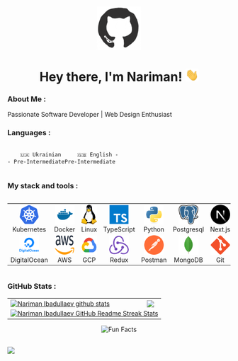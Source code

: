 <div id="header" align="center">

<img src="./assets/github.gif" width="100"/>

<h1>
Hey there, I'm Nariman!
<img src="./assets/giphy.gif" width="30px" alt="GIF">
</h1>

   </div>
  
### About Me :

Passionate Software Developer | Web Design Enthusiast

### Languages :

<div style="display: flex; align-items: flex-start; align: center">
<table  align="center">
  <tr>
    
        🇺🇦 Ukrainian - Pre-Intermediate
        
  </tr>

  <tr>
    
        🇬🇧 English - Pre-Intermediate
        
  </tr>
</table>
</div>

### My stack and tools :

<div style="display: flex; align-items: flex-start; align: center">
<table align="center">
  <tr>
     <td align="center"  width="88">
         <img src="./images/01-k8s.svg" alt="Kubernetes" width="44" height="44"/>
      <br>Kubernetes
    </td>
    <td align="center" width="88">
        <img src="./images/02-docker.svg" alt="Docker" width="44" height="44"/>
      <br>Docker
    </td>
<td align="center" width="88">
         <img src="./images/03-linux.svg" alt="Linux" width="44" height="44"/>
      <br>Linux
    </td>
    <td align="center" width="88">
        <img src="./images/04-typescript.svg" alt="TS" width="44" height="44"/>
      <br>TypeScript
    </td>
    <td align="center" width="88">
        <img src="./images/05-python.svg" alt="Python" width="44" height="44"/>
      <br>Python
    </td>
    <td align="center" width="88">
        <img src="./images/06-pg.svg" alt="Postgresql" width="44" height="44"/>
      <br>Postgresql
    </td>
    <td align="center" width="88">
        <img src="./images/07-nextjs.svg" alt="Next.js" width="44" height="44"/>
      <br>Next.js
    </td>
    <td align="center" width="88">
      <img src="./images/08-nodejs.svg" alt="Node.js" width="44" height="44"/>
      <br>Node.js
    </td>
        <td align="center" width="88">
       <img src="./images/09-sql.svg" alt="SQL" width="44" height="44"/>
      <br>SQL
      </td>
  </tr>
    <td align="center" width="88">
        <img src="./images/10-do.svg" alt="DigitalOcean" width="44" height="44"/>
      <br>DigitalOcean
    </td>
    <td align="center" width="88"> 
        <img src="./images/11-aws.svg" alt="AWS" width="44" height="44"/>
      <br>AWS
    </td>
    <td align="center"  width="88">
        <img src="./images/12-gcp.svg" alt="GCP" width="44" height="44"/>
      <br>GCP
    </td>
    <td align="center" width="88">
        <img src="./images/13-redux.svg" alt="Redux" width="44" height="44"/>
      <br>Redux
    </td>
      <td align="center" width="88">
        <img src="./images/14-postman.svg" alt="Postman" width="44" height="44"/>
      <br>Postman
    </td>
      </td>
      <td align="center" width="88">
        <img src="./images/15-mongodb.svg" alt="MongoDB" width="44" height="44"/>
      <br>MongoDB
     </td>
     <td align="center" width="88">
        <img src="./images/16-git.svg" alt="Git" width="44" height="44"/>
      <br>Git
    </td>
  <td align="center" width="88">
        <img src="./images/17-vscode.svg" alt="Visual Studio Code" width="44" height="44"/>
      <br>VSCode
     </td>
  <td align="center" width="88">
        <img src="./images/18-figma.svg" alt="Figma" width="44" height="44"/>
      <br>Figma
     </td>
</table>
</div>

### GitHub Stats :

<table align="center">
  <tr>
  <td>
  <a href="https://github.com/ibadullaev-inc4/github-readme-stats"><img align="center" src="https://github-readme-stats.vercel.app/api?username=ibadullaev-inc4&show_icons=true&include_all_commits=true&theme=buefy&hide_border=true" alt="Nariman Ibadullaev github stats" /></a>
  </td>
  <td>
  <a href="https://github.com/ibadullaev-inc4/github-readme-stats"><img align="center" src="https://github-readme-stats.vercel.app/api/top-langs/?username=ibadullaev-inc4&layout=compact&theme=buefy&hide_border=true" /></a>
  </td>
  </tr>
  <tr>
  <td colspan=2 align="center">
  <a href="https://git.io/streak-stats"> <img src="http://github-readme-streak-stats.herokuapp.com?user=ibadullaev-inc4&hide_border=true&background=f6f8fa&currStreakLabel=000000&date_format=j%20M%5B%20Y%5D" alt="Nariman Ibadullaev GitHub Readme Streak Stats" /> </a>
  </td>
  </tr>
</table>

<div align=center> 
<img src="https://readme-typing-svg.herokuapp.com?color=%2336BCF7&size=30&center=true&vCenter=true&width=1000&height=50&lines=Fun+Facts:+;Love+joking,+got+a+great+sense+of+humor.+;" alt="Fun Facts" /> 
</div>
  
<br>

<a href="https://u8views.com/github/ibadullaev-inc4"><img src="https://u8views.com/api/v1/github/profiles/101882172/views/day-week-month-total-count.svg"></a>

<br>
